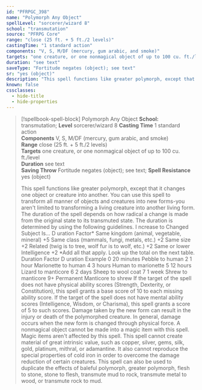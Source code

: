 ```yaml
---
id: "PFRPGC_398"
name: "Polymorph Any Object"
spellLevel: "sorcerer/wizard 8"
school: "transmutation"
source: "PFRPG Core"
range: "close (25 ft. + 5 ft./2 levels)"
castingTime: "1 standard action"
components: "V, S, M/DF (mercury, gum arabic, and smoke)"
targets: "one creature, or one nonmagical object of up to 100 cu. ft./level"
duration: "see text"
saveType: "Fortitude negates (object); see text"
sr: "yes (object)"
description: "This spell functions like greater polymorph, except that it changes one object or creature into another. You can use this spell to transform all manner of objects and creatures into new forms-you aren't limited to transforming a living creature into another living form. The duration of the spell depends on how radical a change is made from the original state to its transmuted state. The duration is determined by using the following guidelines. I ncrease to Changed Subject Is… D uration Factor* Same kingdom (animal, vegetable, mineral) +5 Same class (mammals, fungi, metals, etc.) +2 Same size +2 Related (twig is to tree, wolf fur is to wolf, etc.) +2 Same or lower Intelligence +2 *Add all that apply. Look up the total on the next table. Duration Factor D uration Example 0 20 minutes Pebble to human 2 1 hour Marionette to human 4 3 hours Human to marionette 5 12 hours Lizard to manticore 6 2 days Sheep to wool coat 7 1 week Shrew to manticore 9+ Permanent Manticore to shrew If the target of the spell does not have physical ability scores (Strength, Dexterity, or Constitution), this spell grants a base score of 10 to each missing ability score. If the target of the spell does not have mental ability scores (Intelligence, Wisdom, or Charisma), this spell grants a score of 5 to such scores. Damage taken by the new form can result in the injury or death of the polymorphed creature. In general, damage occurs when the new form is changed through physical force. A nonmagical object cannot be made into a magic item with this spell. Magic items aren't affected by this spell. This spell cannot create material of great intrinsic value, such as copper, silver, gems, silk, gold, platinum, mithral, or adamantine. It also cannot reproduce the special properties of cold iron in order to overcome the damage reduction of certain creatures. This spell can also be used to duplicate the effects of baleful polymorph, greater polymorph, flesh to stone, stone to flesh, transmute mud to rock, transmute metal to wood, or transmute rock to mud."
known: false
cssclasses:
  - hide-title
  - hide-properties
---
```


> [!spellbook-spell-block] Polymorph Any Object
> **School:** transmutation; **Level** sorcerer/wizard 8
> **Casting Time** 1 standard action  
> **Components** V, S, M/DF (mercury, gum arabic, and smoke)  
> **Range** close (25 ft. + 5 ft./2 levels)  
> **Targets** one creature, or one nonmagical object of up to 100 cu. ft./level  
> **Duration** see text  
> **Saving Throw** Fortitude negates (object); see text; **Spell Resistance** yes (object)
> 
> This spell functions like greater polymorph, except that it changes one object or creature into another. You can use this spell to transform all manner of objects and creatures into new forms-you aren't limited to transforming a living creature into another living form. The duration of the spell depends on how radical a change is made from the original state to its transmuted state. The duration is determined by using the following guidelines. I ncrease to Changed Subject Is… D uration Factor* Same kingdom (animal, vegetable, mineral) +5 Same class (mammals, fungi, metals, etc.) +2 Same size +2 Related (twig is to tree, wolf fur is to wolf, etc.) +2 Same or lower Intelligence +2 *Add all that apply. Look up the total on the next table. Duration Factor D uration Example 0 20 minutes Pebble to human 2 1 hour Marionette to human 4 3 hours Human to marionette 5 12 hours Lizard to manticore 6 2 days Sheep to wool coat 7 1 week Shrew to manticore 9+ Permanent Manticore to shrew If the target of the spell does not have physical ability scores (Strength, Dexterity, or Constitution), this spell grants a base score of 10 to each missing ability score. If the target of the spell does not have mental ability scores (Intelligence, Wisdom, or Charisma), this spell grants a score of 5 to such scores. Damage taken by the new form can result in the injury or death of the polymorphed creature. In general, damage occurs when the new form is changed through physical force. A nonmagical object cannot be made into a magic item with this spell. Magic items aren't affected by this spell. This spell cannot create material of great intrinsic value, such as copper, silver, gems, silk, gold, platinum, mithral, or adamantine. It also cannot reproduce the special properties of cold iron in order to overcome the damage reduction of certain creatures. This spell can also be used to duplicate the effects of baleful polymorph, greater polymorph, flesh to stone, stone to flesh, transmute mud to rock, transmute metal to wood, or transmute rock to mud.